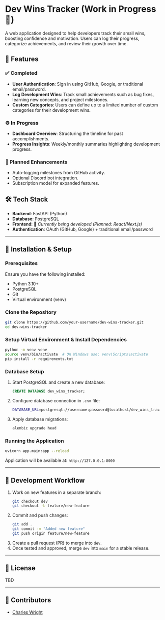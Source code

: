 # **Dev Wins Tracker (Work in Progress 🚧)**

A web application designed to help developers track their small wins, boosting confidence and motivation. Users can log their progress, categorize achievements, and review their growth over time.

## **🚀 Features**
### **✅ Completed**
- **User Authentication**: Sign in using GitHub, Google, or traditional email/password.
- **Log Development Wins**: Track small achievements such as bug fixes, learning new concepts, and project milestones.
- **Custom Categories**: Users can define up to a limited number of custom categories for their development wins.

### **⚙️ In Progress**
- **Dashboard Overview**: Structuring the timeline for past accomplishments.
- **Progress Insights**: Weekly/monthly summaries highlighting development progress.

### **🔮 Planned Enhancements**
- Auto-logging milestones from GitHub activity.
- Optional Discord bot integration.
- Subscription model for expanded features.

## **🛠️ Tech Stack**
- **Backend**: FastAPI (Python)
- **Database**: PostgreSQL
- **Frontend**: 🚧 *Currently being developed (Planned: React/Next.js)*
- **Authentication**: OAuth (GitHub, Google) + traditional email/password

---

## **📌 Installation & Setup**
### **Prerequisites**
Ensure you have the following installed:
- Python 3.10+
- PostgreSQL
- Git
- Virtual environment (venv)

### **Clone the Repository**
```sh
git clone https://github.com/your-username/dev-wins-tracker.git
cd dev-wins-tracker
```

### **Setup Virtual Environment & Install Dependencies**
```sh
python -m venv venv
source venv/bin/activate  # On Windows use: venv\Scripts\activate
pip install -r requirements.txt
```

### **Database Setup**
1. Start PostgreSQL and create a new database:
   ```sql
   CREATE DATABASE dev_wins_tracker;
   ```
2. Configure database connection in `.env` file:
   ```sh
   DATABASE_URL=postgresql://username:password@localhost/dev_wins_tracker
   ```
3. Apply database migrations:
   ```sh
   alembic upgrade head
   ```

### **Running the Application**
```sh
uvicorn app.main:app --reload
```
Application will be available at: `http://127.0.0.1:8000`

---

## **📌 Development Workflow**
1. Work on new features in a separate branch:
   ```sh
   git checkout dev
   git checkout -b feature/new-feature
   ```
2. Commit and push changes:
   ```sh
   git add .
   git commit -m "Added new feature"
   git push origin feature/new-feature
   ```
3. Create a pull request (PR) to merge into `dev`.
4. Once tested and approved, merge `dev` into `main` for a stable release.

---

## **📜 License**
TBD

---

## **👥 Contributors**
- [Charles Wright](https://github.com/Navist)
